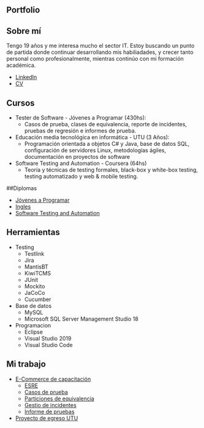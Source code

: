 ## Portfolio

## Sobre mí
Tengo 19 años y me interesa mucho el sector IT. Estoy buscando un punto de partida donde continuar desarrollando mis habiliadades, y crecer tanto personal como profesionalmente, mientras continúo con mi formación académica.
* [LinkedIn](www.linkedin.com/in/mauricio-wiedemann-11711622b)
* [CV](https://drive.google.com/file/d/1PMJo5QB-88IdBmEZilqmTzQDQiBjqMln/view?usp=sharing)

## Cursos
* Tester de Software - Jóvenes a Programar (430hs):
  * Casos de prueba, clases de equivalencia, reporte de incidentes, pruebas de regresión e informes de prueba.
* Educación media tecnológica en informática - UTU (3 Años):
  * Programación orientada a objetos C# y Java, base de datos SQL, configuración de servidores Linux, metodologías ágiles, documentación en proyectos de software
* Software Testing and Automation - Coursera (64hs)
  * Teoría y técnicas de testing formales, black-box y white-box testing, testing automatizado y web & mobile testing.

##Diplomas
* [Jóvenes a Programar](https://drive.google.com/file/d/1d_CFfqkB7sMwPinu8fcbOmka-ynIwCAf/view?usp=sharing)
* [Ingles](https://drive.google.com/file/d/1TTTR-F84qTCGWXkfo368G-uLlOtN3xbF/view?usp=sharing)
* [Software Testing and Automation](https://drive.google.com/file/d/1-BbGF2RbBClw-ssXLXBiYAkHJRKJkWRz/view?usp=sharing)

## Herramientas
* Testing
  * Testlink
  * Jira
  * MantisBT
  * KiwiTCMS
  * JUnit
  * Mockito
  * JaCoCo
  * Cucumber
* Base de datos
  * MySQL
  * Microsoft SQL Server Management Studio 18
* Programacion
  * Eclipse
  * Visual Studio 2019
  * Visual Studio Code
  
## Mi trabajo
* [E-Commerce de capacitación](https://japceibal.github.io/e-mercado-TESTING/index.html)
  * [ESRE](https://docs.google.com/document/d/1oVur3iHdE8zn7JoHlMXloEwF6E03e5iQ/edit?usp=sharing&ouid=109003825554590964966&rtpof=true&sd=true)
  * [Casos de prueba](https://docs.google.com/spreadsheets/d/10wmoHpSb0YAnjFRbSs2GpJEmGuiue6Xs/edit?usp=sharing&ouid=109003825554590964966&rtpof=true&sd=true)
  * [Particiones de equivalencia](https://docs.google.com/spreadsheets/d/1m3V6-bV8zfE3J-7mwV0g7y5KrygooZUyKddtkRoWKsg/edit?usp=sharing)
  * [Gestio de incidentes](https://docs.google.com/spreadsheets/d/1XZJGjf2hRRD3WN3v81d0EUue6hQj4FR3UtWe3z0VxAk/edit?usp=sharing)
  * [Informe de pruebas](https://docs.google.com/document/d/15umD0RmSqWixjn-dllPrLrLbOhcIN40W/edit?usp=sharing&ouid=109003825554590964966&rtpof=true&sd=true)
* [Proyecto de egreso UTU](https://drive.google.com/drive/folders/1-iKjZx5no7l7xbYooCSjVndteOhbyEcg?usp=sharing)
